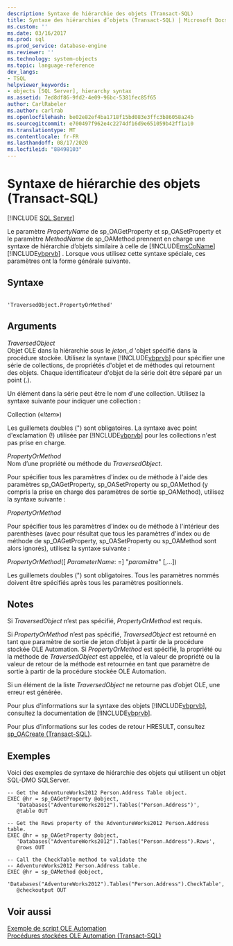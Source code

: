 ```yaml
---
description: Syntaxe de hiérarchie des objets (Transact-SQL)
title: Syntaxe des hiérarchies d’objets (Transact-SQL) | Microsoft Docs
ms.custom: ''
ms.date: 03/16/2017
ms.prod: sql
ms.prod_service: database-engine
ms.reviewer: ''
ms.technology: system-objects
ms.topic: language-reference
dev_langs:
- TSQL
helpviewer_keywords:
- objects [SQL Server], hierarchy syntax
ms.assetid: 7ed8df86-9fd2-4e09-96bc-5381fec85f65
author: CarlRabeler
ms.author: carlrab
ms.openlocfilehash: be02e82ef4ba1718f15bd083e3ffc3b86058a24b
ms.sourcegitcommit: e700497f962e4c2274df16d9e651059b42ff1a10
ms.translationtype: MT
ms.contentlocale: fr-FR
ms.lasthandoff: 08/17/2020
ms.locfileid: "88498103"
---
```

# <a name="object-hierarchy-syntax-transact-sql"></a>Syntaxe de hiérarchie des objets (Transact-SQL)
[!INCLUDE [SQL Server](../../includes/applies-to-version/sqlserver.md)]

  Le paramètre *PropertyName* de sp_OAGetProperty et sp_OASetProperty et le paramètre *MethodName* de sp_OAMethod prennent en charge une syntaxe de hiérarchie d’objets similaire à celle de [!INCLUDE[msCoName](../../includes/msconame-md.md)] [!INCLUDE[vbprvb](../../includes/vbprvb-md.md)] . Lorsque vous utilisez cette syntaxe spéciale, ces paramètres ont la forme générale suivante.  
  
## <a name="syntax"></a>Syntaxe  
  
```  
  
'TraversedObject.PropertyOrMethod'  
```  
  
## <a name="arguments"></a>Arguments  
 *TraversedObject*  
 Objet OLE dans la hiérarchie sous le *jeton_d* 'objet spécifié dans la procédure stockée. Utilisez la syntaxe [!INCLUDE[vbprvb](../../includes/vbprvb-md.md)] pour spécifier une série de collections, de propriétés d'objet et de méthodes qui retournent des objets. Chaque identificateur d'objet de la série doit être séparé par un point (.).  
  
 Un élément dans la série peut être le nom d'une collection. Utilisez la syntaxe suivante pour indiquer une collection :  
  
 Collection («*Item*»)  
  
 Les guillemets doubles (") sont obligatoires. La syntaxe avec point d'exclamation (!) utilisée par [!INCLUDE[vbprvb](../../includes/vbprvb-md.md)] pour les collections n'est pas prise en charge.  
  
 *PropertyOrMethod*  
 Nom d’une propriété ou méthode du *TraversedObject*.  
  
 Pour spécifier tous les paramètres d'index ou de méthode à l'aide des paramètres sp_OAGetProperty, sp_OASetProperty ou sp_OAMethod (y compris la prise en charge des paramètres de sortie sp_OAMethod), utilisez la syntaxe suivante :  
  
 *PropertyOrMethod*  
  
 Pour spécifier tous les paramètres d'index ou de méthode à l'intérieur des parenthèses (avec pour résultat que tous les paramètres d'index ou de méthode de sp_OAGetProperty, sp_OASetProperty ou sp_OAMethod sont alors ignorés), utilisez la syntaxe suivante :  
  
 *PropertyOrMethod*([ *ParameterName*: =] "*paramètre*" [,...])  
  
 Les guillemets doubles (") sont obligatoires. Tous les paramètres nommés doivent être spécifiés après tous les paramètres positionnels.  
  
## <a name="remarks"></a>Notes  
 Si *TraversedObject* n’est pas spécifié, *PropertyOrMethod* est requis.  
  
 Si *PropertyOrMethod* n’est pas spécifié, *TraversedObject* est retourné en tant que paramètre de sortie de jeton d’objet à partir de la procédure stockée OLE Automation. Si *PropertyOrMethod* est spécifié, la propriété ou la méthode de *TraversedObject* est appelée, et la valeur de propriété ou la valeur de retour de la méthode est retournée en tant que paramètre de sortie à partir de la procédure stockée OLE Automation.  
  
 Si un élément de la liste *TraversedObject* ne retourne pas d’objet OLE, une erreur est générée.  
  
 Pour plus d'informations sur la syntaxe des objets [!INCLUDE[vbprvb](../../includes/vbprvb-md.md)], consultez la documentation de [!INCLUDE[vbprvb](../../includes/vbprvb-md.md)].  
  
 Pour plus d’informations sur les codes de retour HRESULT, consultez [sp_OACreate &#40;Transact-SQL&#41;](../../relational-databases/system-stored-procedures/sp-oacreate-transact-sql.md).  
  
## <a name="examples"></a>Exemples  
 Voici des exemples de syntaxe de hiérarchie des objets qui utilisent un objet SQL-DMO SQLServer.  
  
```  
-- Get the AdventureWorks2012 Person.Address Table object.  
EXEC @hr = sp_OAGetProperty @object,  
   'Databases("AdventureWorks2012").Tables("Person.Address")',  
   @table OUT  
  
-- Get the Rows property of the AdventureWorks2012 Person.Address table.  
EXEC @hr = sp_OAGetProperty @object,  
   'Databases("AdventureWorks2012").Tables("Person.Address").Rows',  
   @rows OUT  
  
-- Call the CheckTable method to validate the   
-- AdventureWorks2012 Person.Address table.  
EXEC @hr = sp_OAMethod @object,  
   'Databases("AdventureWorks2012").Tables("Person.Address").CheckTable',  
   @checkoutput OUT  
```  
  
## <a name="see-also"></a>Voir aussi  
 [Exemple de script OLE Automation](../../relational-databases/stored-procedures/ole-automation-sample-script.md)   
 [Procédures stockées OLE Automation &#40;Transact-SQL&#41;](../../relational-databases/system-stored-procedures/ole-automation-stored-procedures-transact-sql.md)  
  
  
